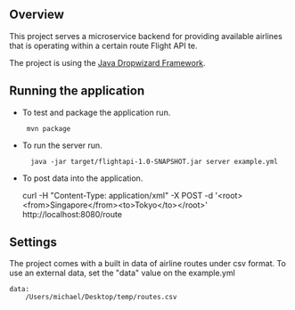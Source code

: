 ## Overview

This project serves a microservice backend for providing available airlines that is operating within a certain route Flight API
te.

The project is using the [Java Dropwizard Framework](http://www.dropwizard.io/).

## Running the application


 * To test and package the application run.

		mvn package

* To run the server run.

        java -jar target/flightapi-1.0-SNAPSHOT.jar server example.yml


* To post data into the application.

  curl -H "Content-Type: application/xml" -X POST -d '&lt;root&gt;&lt;from&gt;Singapore&lt;/from>&lt;to&gt;Tokyo&lt;/to>&lt;/root>'  http://localhost:8080/route


## Settings

The project comes with a built in data of airline routes under csv format. To use an external data, set the "data" value on the example.yml

	data:
  		/Users/michael/Desktop/temp/routes.csv
